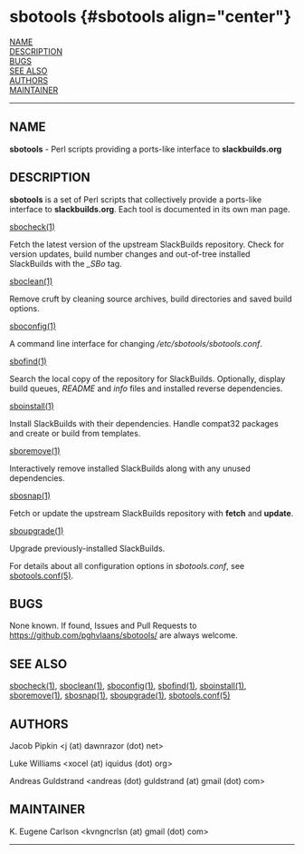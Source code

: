 # sbotools {#sbotools align="center"}

[NAME](#name)\
[DESCRIPTION](#description)\
[BUGS](#bugs)\
[SEE ALSO](#see-also)\
[AUTHORS](#authors)\
[MAINTAINER](#maintainer)

------------------------------------------------------------------------

## NAME

**sbotools** - Perl scripts providing a ports-like interface to
**slackbuilds.org**

## DESCRIPTION

**sbotools** is a set of Perl scripts that collectively provide a
ports-like interface to **slackbuilds.org**. Each tool is documented in
its own man page.

[sbocheck(1)](sbocheck.1.md)

Fetch the latest version of the upstream SlackBuilds repository. Check
for version updates, build number changes and out-of-tree installed
SlackBuilds with the *\_SBo* tag.

[sboclean(1)](sboclean.1.md)

Remove cruft by cleaning source archives, build directories and saved
build options.

[sboconfig(1)](sboconfig.1.md)

A command line interface for changing */etc/sbotools/sbotools.conf*.

[sbofind(1)](sbofind.1.md)

Search the local copy of the repository for SlackBuilds. Optionally,
display build queues, *README* and *info* files and installed reverse
dependencies.

[sboinstall(1)](sboinstall.1.md)

Install SlackBuilds with their dependencies. Handle compat32 packages
and create or build from templates.

[sboremove(1)](sboremove.1.md)

Interactively remove installed SlackBuilds along with any unused
dependencies.

[sbosnap(1)](sbosnap.1.md)

Fetch or update the upstream SlackBuilds repository with **fetch** and
**update**.

[sboupgrade(1)](sboupgrade.1.md)

Upgrade previously-installed SlackBuilds.

For details about all configuration options in *sbotools.conf*, see
[sbotools.conf(5)](sbotools.conf.5.md).

## BUGS

None known. If found, Issues and Pull Requests to
<https://github.com/pghvlaans/sbotools/> are always welcome.

## SEE ALSO

[sbocheck(1)](sbocheck.1.md), [sboclean(1)](sboclean.1.md), [sboconfig(1)](sboconfig.1.md), [sbofind(1)](sbofind.1.md), [sboinstall(1)](sboinstall.1.md),
[sboremove(1)](sboremove.1.md), [sbosnap(1)](sbosnap.1.md), [sboupgrade(1)](sboupgrade.1.md), [sbotools.conf(5)](sbotools.conf.5.md)

## AUTHORS

Jacob Pipkin \<j (at) dawnrazor (dot) net\>

Luke Williams \<xocel (at) iquidus (dot) org\>

Andreas Guldstrand \<andreas (dot) guldstrand (at) gmail (dot) com\>

## MAINTAINER

K. Eugene Carlson \<kvngncrlsn (at) gmail (dot) com\>

------------------------------------------------------------------------
